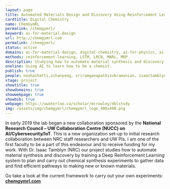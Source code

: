 ```yaml
---
layout: page
title: Automated Materials Design and Discovery Using Reinforcement Learning
cardtitle: Digital Chemistry
name: ChemGymRL
permalink: /chemgymrl/
keyword: ai-for-material-design
url: http://chemgymrl.com
permalink: /chemgymrl/
status: active
domains: ai-for-material-design, digital-chemistry, ai-for-physics, ai-for-science
methods: reinforcement-learning, LSTM, LRCN, MARL, MDP
description: Studying how to automate material synthesis and discovery by training a Deep Reinforcement Learning system to plan and carry out chemical synthesis experiments to gather data and find efficient pathways to making new or known materials.
oneline: Using AI to learn how to be a chemist.
publish: true
people: nouhachatti,zihanyang, sriramganapathisubramanian, isaactamblyn, markcrowley, colinbellinger
stage: project
showtitle: true
showdomains: true
showwebpage: true
showbib: true
webpage: https://uwaterloo.ca/scholar/mcrowley/dblstudy
img: /assets/img/chemgymrl/chemgymrl_logo_400x400.png
---
```

In early 2019 the lab began a new collaboration sponsored by the **National Research Council – UW Collaboration Centre (NUCC) on AI/Cybersecurity/IoT**. This is a new organization set-up to initial research collaboration between NRC staff researchers and UW PIs. I am one of the first faculty to be a part of this endeavour and to receive funding for my work. With Dr. Isaac Tamblyn (NRC) our project studies how to automate material synthesis and discovery by training a Deep Reinforcement Learning system to plan and carry out chemical synthesis experiments to gather data and find efficient pathways to making new or known materials.

Go take a look at the current framework to carry out your own experiments: **[chemgymrl.com](https://chemgymrl.com/)**
